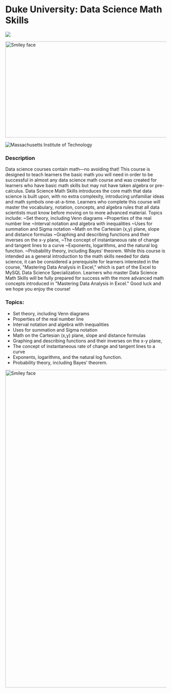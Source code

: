 # Duke University: Data Science Math Skills

![](https://media.giphy.com/media/3otOKtnGppPi5Q4hOw/giphy.gif)

<img src="https://users.cs.duke.edu/~qiangcao/qiang_pics/duke_logo_6.png" alt="Smiley face" height="300" width="600">

![Massachusetts Institute of Technology](http://i.imgur.com/Qktqnu1.png)

### Description

Data science courses contain math—no avoiding that! This course is designed to teach learners the basic math you will need in order to be successful in almost any data science math course and was created for learners who have basic math skills but may not have taken algebra or pre-calculus. Data Science Math Skills introduces the core math that data science is built upon, with no extra complexity, introducing unfamiliar ideas and math symbols one-at-a-time. Learners who complete this course will master the vocabulary, notation, concepts, and algebra rules that all data scientists must know before moving on to more advanced material. Topics include: ~Set theory, including Venn diagrams ~Properties of the real number line ~Interval notation and algebra with inequalities ~Uses for summation and Sigma notation ~Math on the Cartesian (x,y) plane, slope and distance formulas ~Graphing and describing functions and their inverses on the x-y plane, ~The concept of instantaneous rate of change and tangent lines to a curve ~Exponents, logarithms, and the natural log function. ~Probability theory, including Bayes’ theorem. While this course is intended as a general introduction to the math skills needed for data science, it can be considered a prerequisite for learners interested in the course, "Mastering Data Analysis in Excel," which is part of the Excel to MySQL Data Science Specialization. Learners who master Data Science Math Skills will be fully prepared for success with the more advanced math concepts introduced in "Mastering Data Analysis in Excel." Good luck and we hope you enjoy the course!

### Topics:

- Set theory, including Venn diagrams
- Properties of the real number line
- Interval notation and algebra with inequalities
- Uses for summation and Sigma notation
- Math on the Cartesian (x,y) plane, slope and distance formulas
- Graphing and describing functions and their inverses on the x-y plane,
- The concept of instantaneous rate of change and tangent lines to a curve
- Exponents, logarithms, and the natural log function.
- Probability theory, including Bayes’ theorem.

<img src="http://i.imgur.com/DWaEeRN.png" alt="Smiley face" height="992" width="1112">
